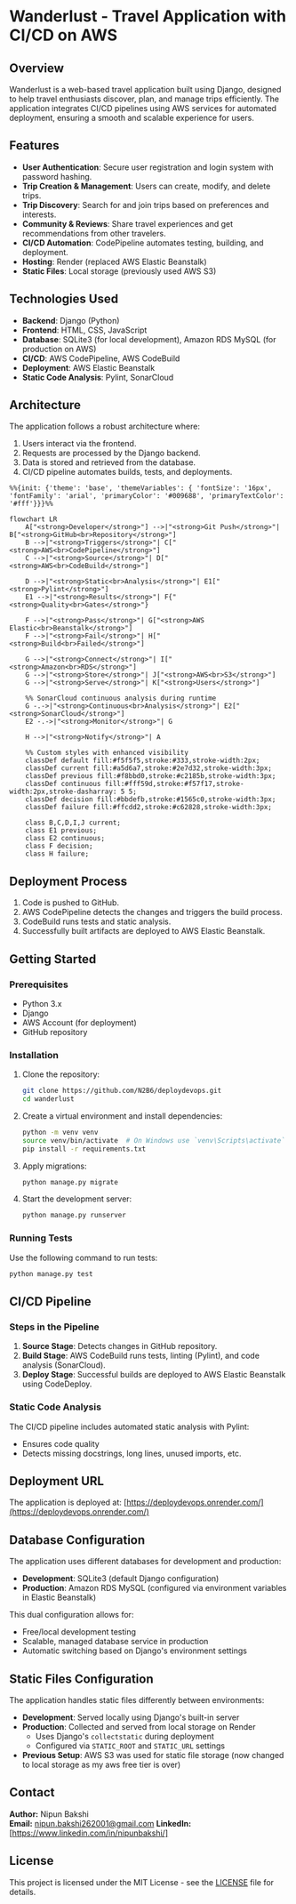 # Wanderlust - Travel Application with CI/CD on AWS

## Overview
Wanderlust is a web-based travel application built using Django, designed to help travel enthusiasts discover, plan, and manage trips efficiently. The application integrates CI/CD pipelines using AWS services for automated deployment, ensuring a smooth and scalable experience for users.

## Features
- **User Authentication**: Secure user registration and login system with password hashing.
- **Trip Creation & Management**: Users can create, modify, and delete trips.
- **Trip Discovery**: Search for and join trips based on preferences and interests.
- **Community & Reviews**: Share travel experiences and get recommendations from other travelers.
- **CI/CD Automation**: CodePipeline automates testing, building, and deployment.
- **Hosting**: Render (replaced AWS Elastic Beanstalk)
- **Static Files**: Local storage (previously used AWS S3)

## Technologies Used
- **Backend**: Django (Python)
- **Frontend**: HTML, CSS, JavaScript
- **Database**: SQLite3 (for local development), Amazon RDS MySQL (for production on AWS)
- **CI/CD**: AWS CodePipeline, AWS CodeBuild
- **Deployment**: AWS Elastic Beanstalk
- **Static Code Analysis**: Pylint, SonarCloud

## Architecture
The application follows a robust architecture where:
1. Users interact via the frontend.
2. Requests are processed by the Django backend.
3. Data is stored and retrieved from the database.
4. CI/CD pipeline automates builds, tests, and deployments.

```mermaid
%%{init: {'theme': 'base', 'themeVariables': { 'fontSize': '16px', 'fontFamily': 'arial', 'primaryColor': '#009688', 'primaryTextColor': '#fff'}}}%%

flowchart LR
    A["<strong>Developer</strong>"] -->|"<strong>Git Push</strong>"| B["<strong>GitHub<br>Repository</strong>"]
    B -->|"<strong>Triggers</strong>"| C["<strong>AWS<br>CodePipeline</strong>"]
    C -->|"<strong>Source</strong>"| D["<strong>AWS<br>CodeBuild</strong>"]
    
    D -->|"<strong>Static<br>Analysis</strong>"| E1["<strong>Pylint</strong>"]
    E1 -->|"<strong>Results</strong>"| F{"<strong>Quality<br>Gates</strong>"}
    
    F -->|"<strong>Pass</strong>"| G["<strong>AWS Elastic<br>Beanstalk</strong>"]
    F -->|"<strong>Fail</strong>"| H["<strong>Build<br>Failed</strong>"]
    
    G -->|"<strong>Connect</strong>"| I["<strong>Amazon<br>RDS</strong>"]
    G -->|"<strong>Store</strong>"| J["<strong>AWS<br>S3</strong>"]
    G -->|"<strong>Serve</strong>"| K["<strong>Users</strong>"]
    
    %% SonarCloud continuous analysis during runtime
    G -.->|"<strong>Continuous<br>Analysis</strong>"| E2["<strong>SonarCloud</strong>"]
    E2 -.->|"<strong>Monitor</strong>"| G
    
    H -->|"<strong>Notify</strong>"| A
    
    %% Custom styles with enhanced visibility
    classDef default fill:#f5f5f5,stroke:#333,stroke-width:2px;
    classDef current fill:#a5d6a7,stroke:#2e7d32,stroke-width:3px;
    classDef previous fill:#f8bbd0,stroke:#c2185b,stroke-width:3px;
    classDef continuous fill:#fff59d,stroke:#f57f17,stroke-width:2px,stroke-dasharray: 5 5;
    classDef decision fill:#bbdefb,stroke:#1565c0,stroke-width:3px;
    classDef failure fill:#ffcdd2,stroke:#c62828,stroke-width:3px;
    
    class B,C,D,I,J current;
    class E1 previous;
    class E2 continuous;
    class F decision;
    class H failure;
```

## Deployment Process
1. Code is pushed to GitHub.
2. AWS CodePipeline detects the changes and triggers the build process.
3. CodeBuild runs tests and static analysis.
4. Successfully built artifacts are deployed to AWS Elastic Beanstalk.

## Getting Started
### Prerequisites
- Python 3.x
- Django
- AWS Account (for deployment)
- GitHub repository

### Installation
1. Clone the repository:
   ```bash
   git clone https://github.com/N2B6/deploydevops.git
   cd wanderlust
   ```
2. Create a virtual environment and install dependencies:
   ```bash
   python -m venv venv
   source venv/bin/activate  # On Windows use `venv\Scripts\activate`
   pip install -r requirements.txt
   ```
3. Apply migrations:
   ```bash
   python manage.py migrate
   ```
4. Start the development server:
   ```bash
   python manage.py runserver
   ```

### Running Tests
Use the following command to run tests:
```bash
python manage.py test
```

## CI/CD Pipeline
### Steps in the Pipeline
1. **Source Stage**: Detects changes in GitHub repository.
2. **Build Stage**: AWS CodeBuild runs tests, linting (Pylint), and code analysis (SonarCloud).
3. **Deploy Stage**: Successful builds are deployed to AWS Elastic Beanstalk using CodeDeploy.

### Static Code Analysis
The CI/CD pipeline includes automated static analysis with Pylint:
- Ensures code quality
- Detects missing docstrings, long lines, unused imports, etc.

## Deployment URL
The application is deployed at:
[https://deploydevops.onrender.com/](https://deploydevops.onrender.com/)

## Database Configuration
The application uses different databases for development and production:
- **Development**: SQLite3 (default Django configuration)
- **Production**: Amazon RDS MySQL (configured via environment variables in Elastic Beanstalk)

This dual configuration allows for:
- Free/local development testing
- Scalable, managed database service in production
- Automatic switching based on Django's environment settings

## Static Files Configuration
The application handles static files differently between environments:
- **Development**: Served locally using Django's built-in server
- **Production**: Collected and served from local storage on Render
  - Uses Django's `collectstatic` during deployment
  - Configured via `STATIC_ROOT` and `STATIC_URL` settings
- **Previous Setup**: AWS S3 was used for static file storage (now changed to local storage as my aws free tier is over)

## Contact
**Author:** Nipun Bakshi  
**Email:** nipun.bakshi262001@gmail.com
**LinkedIn:** [https://www.linkedin.com/in/nipunbakshi/]

## License
This project is licensed under the MIT License - see the [LICENSE](LICENSE) file for details.

